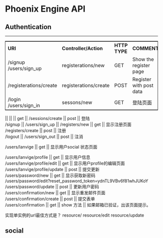 # Phoenix Engine API

## Authentication
***
<table style="border:1px solid; width:100%">
	<tr>
		<td>
			<strong>URI</strong>
		</td>
		<td>
			<strong>Controller/Action</strong>
		</td>
		<td>
			<strong>HTTP TYPE</strong>
		</td>
		<td>
			<strong>COMMENTS</strong>
		</td>
	</tr>
	<tr>
		<td>
			/signup <br /> /users/sign_up
		</td>
		<td>
			registerations/new
		</td>
		<td>
			GET
		</td>
		<td>
			Show the register page
		</td>
	</tr>
	<tr>
		<td>
			/registerations/create
		</td>
		<td>
			registerations/create
		</td>
		<td>
			POST
		</td>
		<td>
			Register with post data
		</td>
	</tr>
	<tr>
		<td>
			/login <br /> /users/sign_in
		</td>
		<td>
			sessons/new
		</td>
		<td>
			GET
		</td>
		<td>
			登陆页面
		</td>
	</tr>
</table>

   ||  ||    ||  get  || 
/sessions/create || post  || 登陆  
/signup  || /users/sign_up  || /registers/new || get || 显示注册页面  
/registers/create  ||  post  ||  注册  
/logout   ||  /users/sign_out || post || 注消  

/users/lanvige  ||  get  ||  显示用户social 状态页面  

/users/lanvige/profile || get || 显示用户信息  
/users/lanvige/profile/edit  ||  get || 显示用户profile的编辑页面  
/users/lanvige/profile/update || post || 提交更新  
/users/password/new  ||  get || 显示获取新密码  
/users/password/edit?reset_password_token=ydnTL9VBv6f81whJUKoY  
/users/password/update  ||  post  ||  更新用户密码  
/users/confirmation/new  || get  || 显示重发邮件页面  
/users/confirmation/create  || post  || 提交表单  
/users/confirmation  ||  get  ||  show 方法  || 如果邮箱已验证，出该页面提示。  


实现单实例的url最佳方式是？
resource/
resource/edit
resource/update

## social

